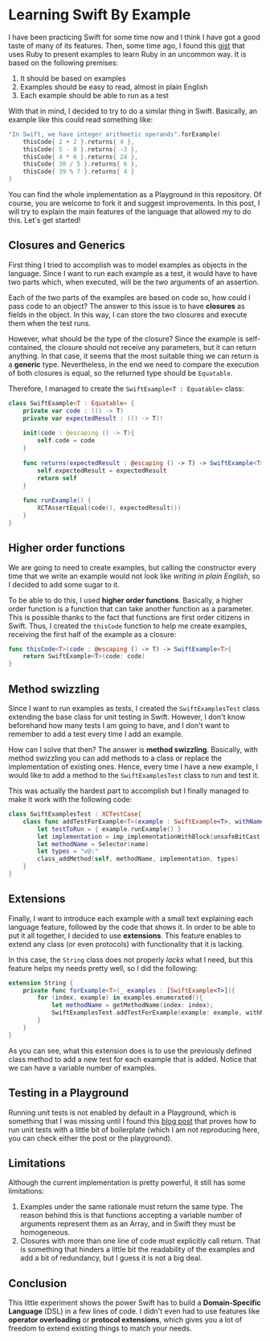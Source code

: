 # Learning Swift By Example

I have been practicing Swift for some time now and I think I have got a good taste of many of its features. Then, some time ago, I found this [gist][1] that uses Ruby to present examples to learn Ruby in an uncommon way. It is based on the following premises:

1. It should be based on examples
2. Examples should be easy to read, almost in plain English
3. Each example should be able to run as a test

With that in mind, I decided to try to do a similar thing in Swift. Basically, an example like this could read something like:

```swift
"In Swift, we have integer arithmetic operands".forExample(
    thisCode{ 2 + 2 }.returns{ 4 },
    thisCode{ 5 - 8 }.returns{ -3 },
    thisCode{ 4 * 6 }.returns{ 24 },
    thisCode{ 30 / 5 }.returns{ 6 },
    thisCode{ 39 % 7 }.returns{ 4 }
)
```

You can find the whole implementation as a Playground in this repository. Of course, you are welcome to fork it and suggest improvements. In this post, I will try to explain the main features of the language that allowed my to do this. Let's get started!

## Closures and Generics

First thing I tried to accomplish was to model examples as objects in the language. Since I want to run each example as a test, it would have to have two parts which, when executed, will be the two arguments of an assertion.

Each of the two parts of the examples are based on code so, how could I pass code to an object? The answer to this issue is to have **closures** as fields in the object. In this way, I can store the two closures and execute them when the test runs.

However, what should be the type of the closure? Since the example is self-contained, the closure should not receive any parameters, but it can return anything. In that case, it seems that the most suitable thing we can return is a **generic** type. Nevertheless, in the end we need to compare the execution of both closures is equal, so the returned type should be `Equatable`.

Therefore, I managed to create the `SwiftExample<T : Equatable>` class:

```swift
class SwiftExample<T : Equatable> {
    private var code : (() -> T)
    private var expectedResult : (() -> T)!
    
    init(code : @escaping () -> T){
        self.code = code
    }
    
    func returns(expectedResult : @escaping () -> T) -> SwiftExample<T>{
        self.expectedResult = expectedResult
        return self
    }
    
    func runExample() {
        XCTAssertEqual(code(), expectedResult())
    }
}
```

## Higher order functions

We are going to need to create examples, but calling the constructor every time that we write an example would not look like *writing in plain English*, so I decided to add some sugar to it.

To be able to do this, I used **higher order functions**. Basically, a higher order function is a function that can take another function as a parameter. This is possible thanks to the fact that functions are first order citizens in Swift. Thus, I created the `thisCode` function to help me create examples, receiving the first half of the example as a closure:

```swift
func thisCode<T>(code : @escaping () -> T) -> SwiftExample<T>{
    return SwiftExample<T>(code: code)
}
```

## Method swizzling

Since I want to run examples as tests, I created the `SwiftExamplesTest` class extending the base class for unit testing in Swift. However, I don't know beforehand how many tests I am going to have, and I don't want to remember to add a test every time I add an example.

How can I solve that then? The answer is **method swizzling**. Basically, with method swizzling you can add methods to a class or replace the implementation of existing ones. Hence, every time I have a new example, I would like to add a method to the `SwiftExamplesTest` class to run and test it.

This was actually the hardest part to accomplish but I finally managed to make it work with the following code:

```swift
class SwiftExamplesTest : XCTestCase{
    class func addTestForExample<T>(example : SwiftExample<T>, withName name : String){
        let testToRun = { example.runExample() }
        let implementation = imp_implementationWithBlock(unsafeBitCast(testToRun as @convention(block) () -> (), to: AnyObject.self))
        let methodName = Selector(name)
        let types = "v@:"
        class_addMethod(self, methodName, implementation, types)
    }
}
```

## Extensions

Finally, I want to introduce each example with a small text explaining each language feature, followed by the code that shows it. In order to be able to put it all together, I decided to use **extensions**. This feature enables to extend any class (or even protocols) with functionality that it is lacking.

In this case, the `String` class does not properly *lacks* what I need, but this feature helps my needs pretty well, so I did the following:

```swift
extension String {
	private func forExample<T>(_ examples : [SwiftExample<T>]){
        for (index, example) in examples.enumerated(){
            let methodName = getMethodName(index: index);
            SwiftExamplesTest.addTestForExample(example: example, withName: methodName)
        }
    }
}
```

As you can see, what this extension does is to use the previously defined class method to add a new test for each example that is added. Notice that we can have a variable number of examples.

## Testing in a Playground

Running unit tests is not enabled by default in a Playground, which is something that I was missing until I found this [blog post][2] that proves how to run unit tests with a little bit of boilerplate (which I am not reproducing here, you can check either the post or the playground).

## Limitations

Although the current implementation is pretty powerful, it still has some limitations:

1. Examples under the same rationale must return the same type. The reason behind this is that functions accepting a variable number of arguments represent them as an Array, and in Swift they must be homogeneous.
2. Closures with more than one line of code must explicitly call return. That is something that hinders a little bit the readability of the examples and add a bit of redundancy, but I guess it is not a big deal.

## Conclusion

This little experiment shows the power Swift has to build a **Domain-Specific Language** (DSL) in a few lines of code. I didn't even had to use features like **operator overloading** or **protocol extensions**, which gives you a lot of freedom to extend existing things to match your needs.

 [1]: https://gist.github.com/raul/544948
 [2]: http://initwithstyle.net/2015/11/tdd-in-swift-playgrounds/
 [3]: https://github.com/truizlop/LearningSwiftByExample
 [4]: #
 [5]: #
 [6]: #
 [7]: #
 [8]: #
 [9]: #
 [10]: #

